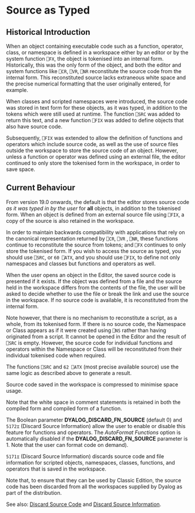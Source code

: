 <h1 class="heading"><span class="name">Source as Typed</span></h1>

## Historical Introduction

When an object containing executable code such as a function, operator, class, or namespace is defined in a workspace either by an editor or by the system function `⎕FX`, the object is tokenised into an internal form. Historically, this was the only form of the object, and both the editor and system functions like `⎕CR`, `⎕VR`, `⎕NR` reconstitute the source code from the internal form. This reconstituted source lacks extraneous white space and the precise numerical formatting that the user originally entered, for example.

When classes and scripted namespaces were introduced, the source code was stored in text form for these objects, as it was typed, in addition to the tokens which were still used at runtime. The function `⎕SRC` was added to return this text, and a new function `⎕FIX` was added to define objects that also have source code.

Subsequently, `⎕FIX` was extended to allow the definition of functions and operators which include source code, as well as the use of source files outside the workspace to store the source code of an object. However, unless a function or operator was defined using an external file, the editor continued to only store the tokenised form in the workspace, in order to save space.

## Current Behaviour

From version 19.0 onwards, the default is that the editor stores source code *as it was typed in by the user* for **all** objects, in addition to the tokenised form. When an object is defined from an external source file using `⎕FIX`, a copy of the source is also retained in the workspace.

In order to maintain backwards compatibility with applications that rely on the canonical representation returned by `⎕CR`, `⎕VR` , `⎕NR`, these functions continue to reconstitute the source from tokens; and `⎕FX` continues to only store the tokenised form. If you wish to access the source as typed, you should use `⎕SRC`, or `60 ⎕ATX`, and you should use `⎕FIX`, to define not only namespaces and classes but functions and operators as well.

When the user opens an object in the Editor, the saved source code is presented if it exists. If the object was defined from a file and the source held in the workspace differs from the contents of the file, the user will be asked to decide whether to use the file or break the link and use the source in the workspace. If no source code is available, it is reconstituted from the internal form.

Note however, that there is no mechanism to reconstitute a script, as a whole, from its tokenised form. If there is no source code, the Namespace or Class appears as if it were created using `⎕NS` rather than having originated from a script. It cannot be opened in the Editor and the result of `⎕SRC` is empty. However, the source code for individual functions and operators within the Namespace or Class will be reconstituted from their individual tokenised code when required.

The functions `⎕SRC` and `62 ⎕ATX` (most precise available source) use the same logic as described above to generate a result.

Source code saved in the workspace is compressed to minimise space usage.

Note that the white space in comment statements is retained in both the compiled form and compiled form of a function.

The Boolean parameter **DYALOG_DISCARD_FN_SOURCE**  (default 0) and `5172⌶` (Discard Source Information) allow the user to enable or disable this feature for functions and operators. The *AutoFormat Functions* option is automatically disabled if the **DYALOG_DISCARD_FN_SOURCE** parameter is 1. Note that the user can format code on demand).

`5171⌶` (Discard Source Information) discards source code and file information for scripted objects, namespaces, classes, functions, and operators that is saved in the workspace.

Note that, to ensure that they can be used by Classic Edition, the source code has been discarded from all the workspaces supplied by Dyalog as part of the distribution.

See also: [Discard Source Code](../language-reference-changes/discard-source-code.md) and [Discard Source Information](../language-reference-changes/discard-source-information.md).
